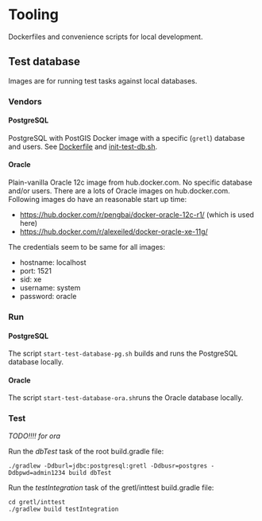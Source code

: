 # Tooling

Dockerfiles and convenience scripts for local development.

## Test database
Images are for running test tasks against local databases.

### Vendors
#### PostgreSQL
PostgreSQL with PostGIS Docker image with a specific (`gretl`) database and users. See [Dockerfile](test-database-pg/Dockerfile) and [init-test-db.sh](test-database-pg/init-test-db.sh).
 
#### Oracle 
Plain-vanilla Oracle 12c image from hub.docker.com. No specific database and/or users. There are a lots of Oracle images on hub.docker.com. Following images do have an reasonable start up time:

* https://hub.docker.com/r/pengbai/docker-oracle-12c-r1/ (which is used here)
* https://hub.docker.com/r/alexeiled/docker-oracle-xe-11g/ 

The credentials seem to be same for all images:

- hostname: localhost
- port: 1521
- sid: xe
- username: system
- password: oracle

### Run
#### PostgreSQL
The script ```start-test-database-pg.sh``` builds and runs the PostgreSQL database locally.

#### Oracle
The script `start-test-database-ora.sh`runs the Oracle database locally.

### Test

*TODO!!!! for ora*

Run the *dbTest* task of the root build.gradle file:
```
./gradlew -Ddburl=jdbc:postgresql:gretl -Ddbusr=postgres -Ddbpwd=admin1234 build dbTest
```

Run the *testIntegration* task of the gretl/inttest build.gradle file:
```
cd gretl/inttest
./gradlew build testIntegration
```
